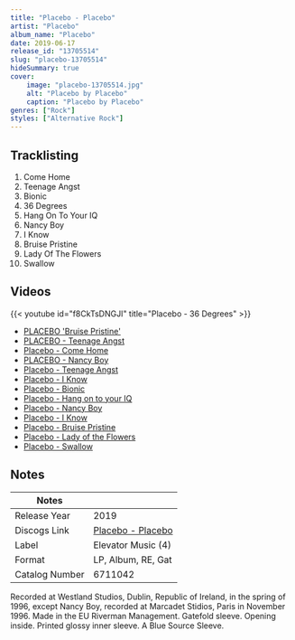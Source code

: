 ```yaml
---
title: "Placebo - Placebo"
artist: "Placebo"
album_name: "Placebo"
date: 2019-06-17
release_id: "13705514"
slug: "placebo-13705514"
hideSummary: true
cover:
    image: "placebo-13705514.jpg"
    alt: "Placebo by Placebo"
    caption: "Placebo by Placebo"
genres: ["Rock"]
styles: ["Alternative Rock"]
---
```


## Tracklisting
1. Come Home
2. Teenage Angst
3. Bionic
4. 36 Degrees
5. Hang On To Your IQ
6. Nancy Boy
7. I Know
8. Bruise Pristine
9. Lady Of The Flowers
10. Swallow

## Videos
{{< youtube id="f8CkTsDNGJI" title="Placebo - 36 Degrees" >}}
- [PLACEBO 'Bruise Pristine'](https://www.youtube.com/watch?v=v6XhoHTDFSM)
- [PLACEBO - Teenage Angst](https://www.youtube.com/watch?v=Fx5bfLI5slU)
- [Placebo - Come Home](https://www.youtube.com/watch?v=KFnvkypksPI)
- [PLACEBO - Nancy Boy](https://www.youtube.com/watch?v=PBxuq_eWW94)
- [Placebo - Teenage Angst](https://www.youtube.com/watch?v=SpEHT9blu_0)
- [Placebo - I Know](https://www.youtube.com/watch?v=2wqlAfeC-Jc)
- [Placebo - Bionic](https://www.youtube.com/watch?v=YMpi6I0Rex8)
- [Placebo - Hang on to your IQ](https://www.youtube.com/watch?v=_OWNqTkWl-Q)
- [Placebo - Nancy Boy](https://www.youtube.com/watch?v=RbCvjxjGiKE)
- [Placebo - I Know](https://www.youtube.com/watch?v=gGGWN2T-Nno)
- [Placebo - Bruise Pristine](https://www.youtube.com/watch?v=3xMI6Ql_Ch0)
- [Placebo - Lady of the Flowers](https://www.youtube.com/watch?v=gan1oKzVtiU)
- [Placebo - Swallow](https://www.youtube.com/watch?v=eq0r8xD3ADs)


## Notes

| Notes          |             |
| ---------------| ----------- |
| Release Year   | 2019 |
| Discogs Link   | [Placebo - Placebo](https://www.discogs.com/release/13705514-Placebo-Placebo) |
| Label          | Elevator Music (4) |
| Format         | LP, Album, RE, Gat |
| Catalog Number | 6711042 |

Recorded at Westland Studios, Dublin, Republic of Ireland, in the spring of 1996, except Nancy Boy, recorded at Marcadet Stidios, Paris in November 1996. Made in the EU Riverman Management.  Gatefold sleeve. Opening inside. Printed glossy inner sleeve. A Blue Source Sleeve.

